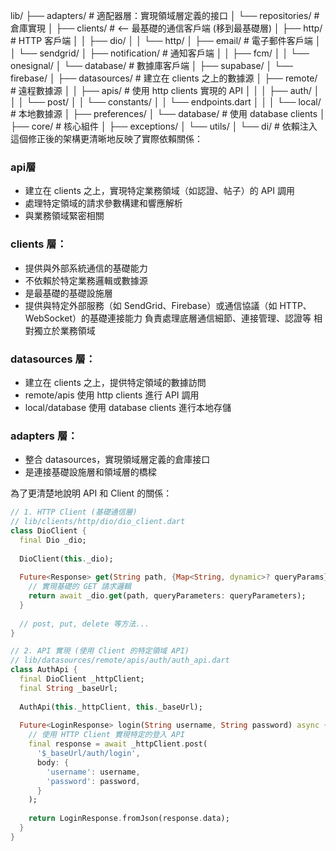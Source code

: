 lib/
├── adapters/               # 適配器層：實現領域層定義的接口
│   └── repositories/       # 倉庫實現
│
├── clients/                # <-- 最基礎的通信客戶端 (移到最基礎層)
│   ├── http/               # HTTP 客戶端
│   │   ├── dio/
│   │   └── http/
│   ├── email/              # 電子郵件客戶端
│   │   └── sendgrid/
│   ├── notification/       # 通知客戶端
│   │   ├── fcm/
│   │   └── onesignal/
│   └── database/           # 數據庫客戶端
│       ├── supabase/
│       └── firebase/
│
├── datasources/            # 建立在 clients 之上的數據源
│   ├── remote/             # 遠程數據源
│   │   ├── apis/           # 使用 http clients 實現的 API
│   │   │   ├── auth/
│   │   │   └── post/
│   │   └── constants/
│   │       └── endpoints.dart
│   │
│   └── local/              # 本地數據源
│       ├── preferences/
│       └── database/       # 使用 database clients
│
├── core/                   # 核心組件
│   ├── exceptions/
│   └── utils/
│
└── di/                     # 依賴注入
這個修正後的架構更清晰地反映了實際依賴關係：
### api層
- 建立在 clients 之上，實現特定業務領域（如認證、帖子）的 API 調用
- 處理特定領域的請求參數構建和響應解析
- 與業務領域緊密相關

### clients 層：
- 提供與外部系統通信的基礎能力
- 不依賴於特定業務邏輯或數據源
- 是最基礎的基礎設施層
- 提供與特定外部服務（如 SendGrid、Firebase）或通信協議（如 HTTP、WebSocket）的基礎連接能力
  負責處理底層通信細節、連接管理、認證等
  相對獨立於業務領域
### datasources 層：
- 建立在 clients 之上，提供特定領域的數據訪問
- remote/apis 使用 http clients 進行 API 調用
- local/database 使用 database clients 進行本地存儲
### adapters 層：
- 整合 datasources，實現領域層定義的倉庫接口
- 是連接基礎設施層和領域層的橋樑

為了更清楚地說明 API 和 Client 的關係：
```dart
// 1. HTTP Client (基礎通信層)
// lib/clients/http/dio/dio_client.dart
class DioClient {
  final Dio _dio;
  
  DioClient(this._dio);
  
  Future<Response> get(String path, {Map<String, dynamic>? queryParams}) async {
    // 實現基礎的 GET 請求邏輯
    return await _dio.get(path, queryParameters: queryParameters);
  }
  
  // post, put, delete 等方法...
}

// 2. API 實現 (使用 Client 的特定領域 API)
// lib/datasources/remote/apis/auth/auth_api.dart
class AuthApi {
  final DioClient _httpClient;
  final String _baseUrl;
  
  AuthApi(this._httpClient, this._baseUrl);
  
  Future<LoginResponse> login(String username, String password) async {
    // 使用 HTTP Client 實現特定的登入 API
    final response = await _httpClient.post(
      '$_baseUrl/auth/login',
      body: {
        'username': username,
        'password': password,
      }
    );
    
    return LoginResponse.fromJson(response.data);
  }
}
```